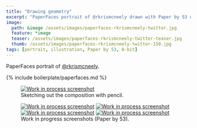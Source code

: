 ```yaml
---
title: "Drawing geometry"
excerpt: "PaperFaces portrait of @rkrismcneely drawn with Paper by 53 on an iPad."
image: 
  path: &image /assets/images/paperfaces-rkrismcneely-twitter.jpg 
  feature: *image
  teaser: /assets/images/paperfaces-rkrismcneely-twitter-teaser.jpg
  thumb: /assets/images/paperfaces-rkrismcneely-twitter-150.jpg
tags: [portrait, illustration, Paper by 53, 8-bit]
---
```


PaperFaces portrait of <a href="http://twitter.com/rkrismcneely">@rkrismcneely</a>.

{% include boilerplate/paperfaces.md %}

<figure>
	<a href="{{ site.url }}/assets/images/paperfaces-rkrismcneely-process-1-lg.jpg"><img src="{{ site.url }}/assets/images/paperfaces-rkrismcneely-process-1-750.jpg" alt="Work in process screenshot"></a>
	<figcaption>Sketching out the composition with pencil.</figcaption>
</figure>

<figure class="half">
	<a href="{{ site.url }}/assets/images/paperfaces-rkrismcneely-process-2-lg.jpg"><img src="{{ site.url }}/assets/images/paperfaces-rkrismcneely-process-2-600.jpg" alt="Work in process screenshot"></a>
	<a href="{{ site.url }}/assets/images/paperfaces-rkrismcneely-process-3-lg.jpg"><img src="{{ site.url }}/assets/images/paperfaces-rkrismcneely-process-3-600.jpg" alt="Work in process screenshot"></a>
	<a href="{{ site.url }}/assets/images/paperfaces-rkrismcneely-process-4-lg.jpg"><img src="{{ site.url }}/assets/images/paperfaces-rkrismcneely-process-4-600.jpg" alt="Work in process screenshot"></a>
	<a href="{{ site.url }}/assets/images/paperfaces-rkrismcneely-process-5-lg.jpg"><img src="{{ site.url }}/assets/images/paperfaces-rkrismcneely-process-5-600.jpg" alt="Work in process screenshot"></a>
	<figcaption>Work in progress screenshots (Paper by 53).</figcaption>
</figure>
